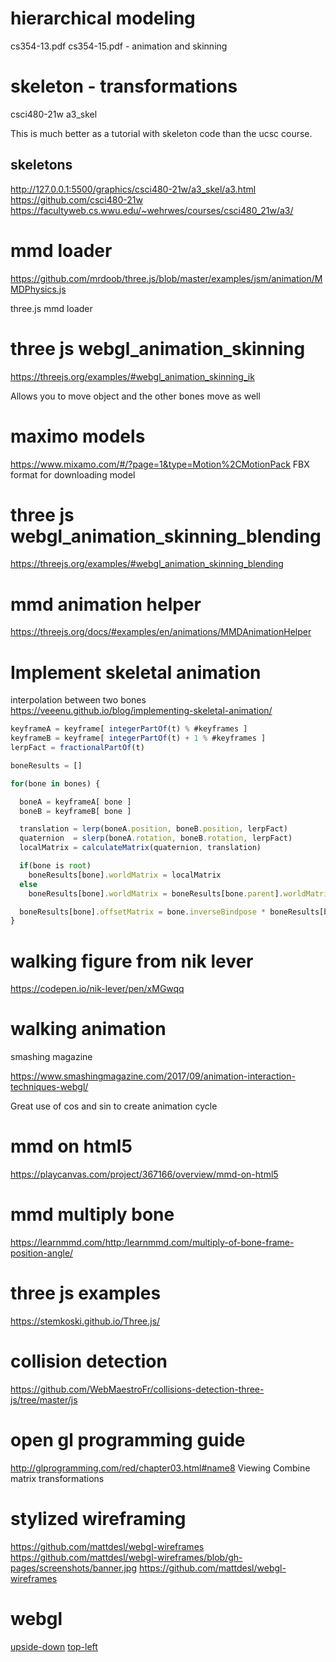 # hierarchical modeling

cs354-13.pdf
cs354-15.pdf - animation and skinning

# skeleton - transformations

csci480-21w
a3_skel

This is much better as a tutorial with skeleton code
than the ucsc course.

## skeletons
http://127.0.0.1:5500/graphics/csci480-21w/a3_skel/a3.html
https://github.com/csci480-21w
https://facultyweb.cs.wwu.edu/~wehrwes/courses/csci480_21w/a3/

# mmd loader
https://github.com/mrdoob/three.js/blob/master/examples/jsm/animation/MMDPhysics.js

three.js mmd loader

# three js webgl_animation_skinning

https://threejs.org/examples/#webgl_animation_skinning_ik

Allows you to move object and the other bones move as well

# maximo models
https://www.mixamo.com/#/?page=1&type=Motion%2CMotionPack
FBX format for downloading model

# three js webgl_animation_skinning_blending
https://threejs.org/examples/#webgl_animation_skinning_blending

# mmd animation helper
https://threejs.org/docs/#examples/en/animations/MMDAnimationHelper

# Implement skeletal animation
interpolation between two bones
https://veeenu.github.io/blog/implementing-skeletal-animation/

```javascript
keyframeA = keyframe[ integerPartOf(t) % #keyframes ]
keyframeB = keyframe[ integerPartOf(t) + 1 % #keyframes ]
lerpFact = fractionalPartOf(t)

boneResults = []

for(bone in bones) {

  boneA = keyframeA[ bone ]
  boneB = keyframeB[ bone ]

  translation = lerp(boneA.position, boneB.position, lerpFact)
  quaternion  = slerp(boneA.rotation, boneB.rotation, lerpFact)
  localMatrix = calculateMatrix(quaternion, translation)

  if(bone is root)
    boneResults[bone].worldMatrix = localMatrix
  else
    boneResults[bone].worldMatrix = boneResults[bone.parent].worldMatrix * localMatrix

  boneResults[bone].offsetMatrix = bone.inverseBindpose * boneResults[bone].worldMatrix
}
```

# walking figure from nik lever

https://codepen.io/nik-lever/pen/xMGwqq

# walking animation

smashing magazine

https://www.smashingmagazine.com/2017/09/animation-interaction-techniques-webgl/

Great use of cos and sin to create animation cycle

# mmd on html5
https://playcanvas.com/project/367166/overview/mmd-on-html5

# mmd multiply bone
https://learnmmd.com/http:/learnmmd.com/multiply-of-bone-frame-position-angle/

# three js examples
https://stemkoski.github.io/Three.js/

# collision detection
https://github.com/WebMaestroFr/collisions-detection-three-js/tree/master/js

# open gl programming guide
http://glprogramming.com/red/chapter03.html#name8
Viewing
Combine matrix transformations

# stylized wireframing
https://github.com/mattdesl/webgl-wireframes
https://github.com/mattdesl/webgl-wireframes/blob/gh-pages/screenshots/banner.jpg
https://github.com/mattdesl/webgl-wireframes

# webgl
[upside-down](https://jameshfisher.com/2020/10/22/why-is-my-webgl-texture-upside-down/)
[top-left](https://monorail-prod.appspot.com/p/chromium/issues/detail?id=994866)